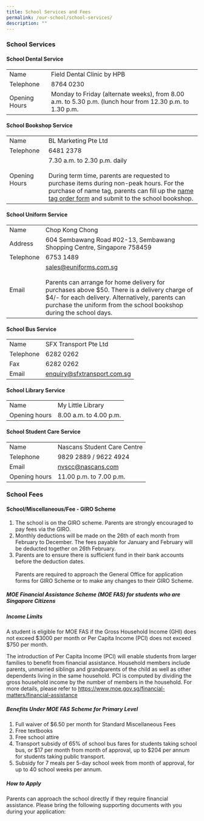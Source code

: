 ```yaml
---
title: School Services and Fees
permalink: /our-school/school-services/
description: ""
---
```

### School Services

#### School Dental Service
|  |  |
| -------- | -------- |
| Name | Field Dental Clinic by HPB |
| Telephone | 8764 0230 |
| Opening Hours | Monday to Friday (alternate weeks), from 8.00 a.m. to 5.30 p.m. (lunch hour from 12.30 p.m. to 1.30 p.m. |

#### School Bookshop Service
|  |  |  
| -------- | -------- |
| Name | BL Marketing Pte Ltd | 
|Telephone | 6481 2378|
| Opening Hours | 7.30 a.m. to 2.30 p.m. daily<br><br>During term time, parents are requested to purchase items during non-peak hours. For the purchase of name tag, parents can fill up the [name tag order form](/files/nametag%20order.pdf) and submit to the school bookshop.|

#### School Uniform Service
|  |  | 
| -------- | -------- |
| Name | Chop Kong Chong | 
| Address | 604 Sembawang Road #02-13, Sembawang Shopping Centre, Singapore 758459|
| Telephone | 6753 1489 |
| Email | sales@euniforms.com.sg <br><br>Parents can arrange for home delivery for purchases above $50. There is a delivery charge of $4/- for each delivery. Alternatively, parents can purchase the uniform from the school bookshop  during the school days.|

#### School Bus Service
|  |  | 
| -------- | -------- |
| Name | SFX Transport Pte Ltd |
| Telephone | 6282 0262 |
| Fax | 6282 0262 |
| Email | enquiry@sfxtransport.com.sg|

#### School Library Service
|  |  |
| -------- | -------- | 
| Name | My Little Library |
| Opening hours | 8.00 a.m. to 4.00 p.m. |

#### School Student Care Service
|  |  | 
| -------- | -------- |
| Name | Nascans Student Care Centre |
| Telephone | 9829 2889 / 9622 4924 |
| Email | nvscc@nascans.com
|Opening hours | 11.00 p.m. to 7.00 p.m. |

### School Fees
#### School/Miscellaneous/Fee - GIRO Scheme

1. The school is on the GIRO scheme. Parents are strongly encouraged to pay fees via the GIRO. 
2. Monthly deductions will be made on the 26th of each month from February to December. The fees payable for January and February will be deducted together on 26th February.   
3. Parents are to ensure there is sufficient fund in their bank accounts before the deduction dates. <br><br>
Parents are required to approach the General Office for application forms for GIRO Scheme or to make any changes to their GIRO Scheme.

##### MOE Financial Assistance Scheme (MOE FAS) for students who are Singapore Citizens
##### Income Limits

A student is eligible for MOE FAS if the Gross Household Income (GHI) does not exceed $3000 per month or Per Capita Income (PCI) does not exceed $750 per month.

The introduction of Per Capita Income (PCI) will enable students from larger families to benefit from financial assistance. Household members include parents, unmarried siblings and grandparents of the child as well as other dependents living in the same household. PCI is computed by dividing the gross household income by the number of members in the household. For more details, please refer to https://www.moe.gov.sg/financial-matters/financial-assistance

##### Benefits Under MOE FAS Scheme for Primary Level
1. Full waiver of $6.50 per month for Standard Miscellaneous Fees 
2. Free textbooks
3. Free school attire 
4. Transport subsidy of 65% of school bus fares for students taking school bus, or $17 per month from month of approval, up to $204 per annum for students taking public transport. 
5. Subsidy for 7 meals per 5-day school week from month of approval, for up to 40 school weeks per annum.

##### How to Apply

Parents can approach the school directly if they require financial assistance.
Please bring the following supporting documents with you during your application:









